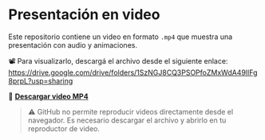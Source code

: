 # Presentación en video

Este repositorio contiene un video en formato `.mp4` que muestra una presentación con audio y animaciones.

📽️ Para visualizarlo, descargá el archivo desde el siguiente enlace: https://drive.google.com/drive/folders/1SzNGJ8CQ3PSOPfoZMxWdA49lIFg8prpL?usp=sharing

🔗 **[Descargar video MP4](./videoFinal.mp4)**

> ⚠️ GitHub no permite reproducir videos directamente desde el navegador. Es necesario descargar el archivo y abrirlo en tu reproductor de video.




